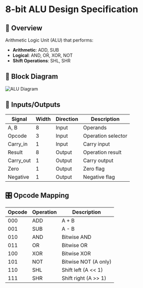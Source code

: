 # 8-bit ALU Design Specification

## 📌 Overview
Arithmetic Logic Unit (ALU) that performs:
- **Arithmetic**: ADD, SUB  
- **Logical**: AND, OR, XOR, NOT  
- **Shift Operations**: SHL, SHR  

## 📐 Block Diagram
![ALU Diagram](./images/ALU_block_diagram.png)

## 🔌 Inputs/Outputs
| Signal     | Width | Direction | Description          |
|------------|-------|-----------|----------------------|
| A, B       | 8     | Input     | Operands             |
| Opcode     | 3     | Input     | Operation selector   |
| Carry_in   | 1     | Input     | Carry input          |
| Result     | 8     | Output    | Operation result     |
| Carry_out  | 1     | Output    | Carry output         |
| Zero       | 1     | Output    | Zero flag            |
| Negative   | 1     | Output    | Negative flag        |

## 🎛 Opcode Mapping
| Opcode | Operation | Description               |
|--------|-----------|---------------------------|
| 000    | ADD       | A + B                     |
| 001    | SUB       | A - B                     |
| 010    | AND       | Bitwise AND               |
| 011    | OR        | Bitwise OR                |
| 100    | XOR       | Bitwise XOR               |
| 101    | NOT       | Bitwise NOT (A only)      |
| 110    | SHL       | Shift left (A << 1)       |
| 111    | SHR       | Shift right (A >> 1)      |
